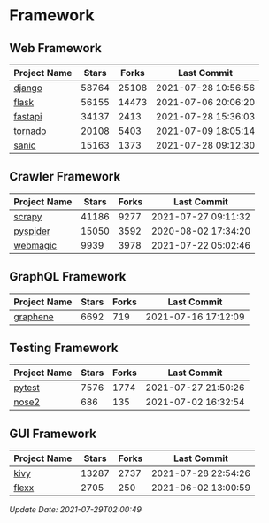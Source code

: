 # Framework

## Web Framework
| Project Name | Stars | Forks | Last Commit |
| ------------ | ----- | ----- | ----------- |
| [django](https://github.com/django/django) | 58764 | 25108 | 2021-07-28 10:56:56 |
| [flask](https://github.com/pallets/flask) | 56155 | 14473 | 2021-07-06 20:06:20 |
| [fastapi](https://github.com/tiangolo/fastapi) | 34137 | 2413 | 2021-07-28 15:36:03 |
| [tornado](https://github.com/tornadoweb/tornado) | 20108 | 5403 | 2021-07-09 18:05:14 |
| [sanic](https://github.com/sanic-org/sanic) | 15163 | 1373 | 2021-07-28 09:12:30 |

## Crawler Framework
| Project Name | Stars | Forks | Last Commit |
| ------------ | ----- | ----- | ----------- |
| [scrapy](https://github.com/scrapy/scrapy) | 41186 | 9277 | 2021-07-27 09:11:32 |
| [pyspider](https://github.com/binux/pyspider) | 15050 | 3592 | 2020-08-02 17:34:20 |
| [webmagic](https://github.com/code4craft/webmagic) | 9939 | 3978 | 2021-07-22 05:02:46 |

## GraphQL Framework
| Project Name | Stars | Forks | Last Commit |
| ------------ | ----- | ----- | ----------- |
| [graphene](https://github.com/graphql-python/graphene) | 6692 | 719 | 2021-07-16 17:12:09 |

## Testing Framework
| Project Name | Stars | Forks | Last Commit |
| ------------ | ----- | ----- | ----------- |
| [pytest](https://github.com/pytest-dev/pytest) | 7576 | 1774 | 2021-07-27 21:50:26 |
| [nose2](https://github.com/nose-devs/nose2) | 686 | 135 | 2021-07-02 16:32:54 |

## GUI Framework
| Project Name | Stars | Forks | Last Commit |
| ------------ | ----- | ----- | ----------- |
| [kivy](https://github.com/kivy/kivy) | 13287 | 2737 | 2021-07-28 22:54:26 |
| [flexx](https://github.com/flexxui/flexx) | 2705 | 250 | 2021-06-02 13:00:59 |

*Update Date: 2021-07-29T02:00:49*